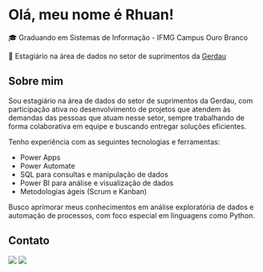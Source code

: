 # Olá, meu nome é Rhuan!

🎓 Graduando em Sistemas de Informação - IFMG Campus Ouro Branco <br>

💼 Estagiário na área de dados no setor de suprimentos da [Gerdau](https://www.gerdau.com/)

## Sobre mim

Sou estagiário na área de dados do setor de suprimentos da Gerdau, com participação ativa no desenvolvimento de projetos que atendem às demandas das pessoas que atuam nesse setor, sempre trabalhando de forma colaborativa em equipe e buscando entregar soluções eficientes.

Tenho experiência com as seguintes tecnologias e ferramentas:

- Power Apps  
- Power Automate  
- SQL para consultas e manipulação de dados  
- Power BI para análise e visualização de dados  
- Metodologias ágeis (Scrum e Kanban)  

Busco aprimorar meus conhecimentos em análise exploratória de dados e automação de processos, com foco especial em linguagens como Python.

## Contato

<div>
  <a href="https://instagram.com/rhuan_az" target="_blank"><img src="https://img.shields.io/badge/-Instagram-%23E4405F?style=for-the-badge&logo=instagram&logoColor=white" target="_blank"></a>
  <a href="https://www.linkedin.com/in/rhuanazevedo/" target="_blank"><img src="https://img.shields.io/badge/-LinkedIn-%230077B5?style=for-the-badge&logo=linkedin&logoColor=white" target="_blank"></a> 
</div>
